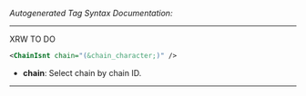 _Autogenerated Tag Syntax Documentation:_

---
XRW TO DO

```xml
<ChainIsnt chain="(&chain_character;)" />
```

-   **chain**: Select chain by chain ID.

---
